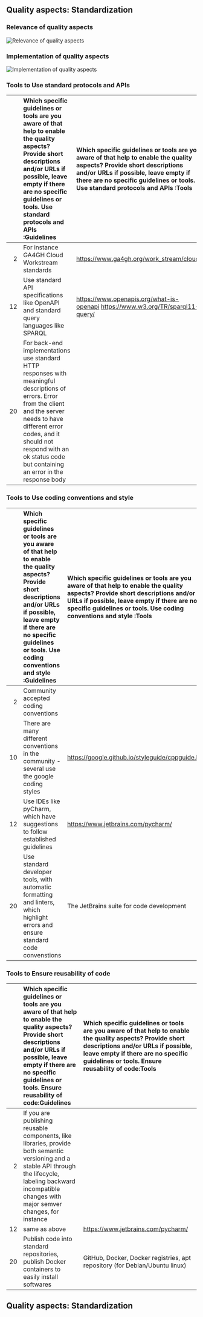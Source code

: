 ## Quality aspects: Standardization

### Relevance of quality aspects

![Relevance of quality aspects](figures/plot_multirating_A94_'software'_'implemented'.png)
### Implementation of quality aspects

![Implementation of quality aspects](figures/plot_multirating_A94_'software'_'importance'.png)
### Tools to Use standard protocols and APIs

|    | Which specific guidelines or tools are you aware of that help to enable the quality aspects? Provide short descriptions and/or URLs if possible, leave empty if there are no specific guidelines or tools. Use standard protocols and APIs :Guidelines                   | Which specific guidelines or tools are you aware of that help to enable the quality aspects? Provide short descriptions and/or URLs if possible, leave empty if there are no specific guidelines or tools. Use standard protocols and APIs :Tools   |
|---:|:-------------------------------------------------------------------------------------------------------------------------------------------------------------------------------------------------------------------------------------------------------------------------|:----------------------------------------------------------------------------------------------------------------------------------------------------------------------------------------------------------------------------------------------------|
|  2 | For instance GA4GH Cloud Workstream standards                                                                                                                                                                                                                            | https://www.ga4gh.org/work_stream/cloud/                                                                                                                                                                                                            |
| 12 | Use standard API specifications like OpenAPI and standard query languages like SPARQL                                                                                                                                                                                    | https://www.openapis.org/what-is-openapi https://www.w3.org/TR/sparql11-query/                                                                                                                                                                      |
| 20 | For back-end implementations use standard HTTP responses with meaningful descriptions of errors. Error from the client and the server needs to have different error codes, and it should not respond with an ok status code but containing an error in the response body |                                                                                                                                                                                                                                                     |

### Tools to Use coding conventions and style

|    | Which specific guidelines or tools are you aware of that help to enable the quality aspects? Provide short descriptions and/or URLs if possible, leave empty if there are no specific guidelines or tools. Use coding conventions and style :Guidelines   | Which specific guidelines or tools are you aware of that help to enable the quality aspects? Provide short descriptions and/or URLs if possible, leave empty if there are no specific guidelines or tools. Use coding conventions and style :Tools   |
|---:|:----------------------------------------------------------------------------------------------------------------------------------------------------------------------------------------------------------------------------------------------------------|:-----------------------------------------------------------------------------------------------------------------------------------------------------------------------------------------------------------------------------------------------------|
|  2 | Community accepted coding conventions                                                                                                                                                                                                                     |                                                                                                                                                                                                                                                      |
| 10 | There are many different conventions in the community - several use the google coding styles                                                                                                                                                              | https://google.github.io/styleguide/cppguide.html                                                                                                                                                                                                    |
| 12 | Use IDEs like pyCharm, which have suggestions to follow established guidelines                                                                                                                                                                            | https://www.jetbrains.com/pycharm/                                                                                                                                                                                                                   |
| 20 | Use standard developer tools, with automatic formatting and linters, which highlight errors and ensure standard code convenstions                                                                                                                         | The JetBrains suite for code development                                                                                                                                                                                                             |

### Tools to Ensure reusability of code

|    | Which specific guidelines or tools are you aware of that help to enable the quality aspects? Provide short descriptions and/or URLs if possible, leave empty if there are no specific guidelines or tools. Ensure reusability of code:Guidelines   | Which specific guidelines or tools are you aware of that help to enable the quality aspects? Provide short descriptions and/or URLs if possible, leave empty if there are no specific guidelines or tools. Ensure reusability of code:Tools   |
|---:|:---------------------------------------------------------------------------------------------------------------------------------------------------------------------------------------------------------------------------------------------------|:----------------------------------------------------------------------------------------------------------------------------------------------------------------------------------------------------------------------------------------------|
|  2 | If you are publishing reusable components, like libraries, provide both semantic versioning and a stable API through the lifecycle, labeling backward incompatible changes with major semver changes, for instance                                 |                                                                                                                                                                                                                                               |
| 12 | same as above                                                                                                                                                                                                                                      | https://www.jetbrains.com/pycharm/                                                                                                                                                                                                            |
| 20 | Publish code into standard repositories, publish Docker containers to easily install softwares                                                                                                                                                     | GitHub, Docker, Docker registries, apt repository (for Debian/Ubuntu linux)                                                                                                                                                                   |

## Quality aspects: Standardization

